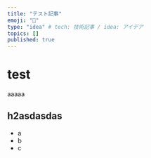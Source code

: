 ```yaml
---
title: "テスト記事"
emoji: "👋"
type: "idea" # tech: 技術記事 / idea: アイデア
topics: []
published: true
---
```

# test

aaaaa

## h2asdasdas

* a
* b
* c
